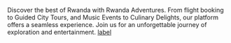 Discover the best of Rwanda with Rwanda Adventures. From flight booking to Guided City Tours, and Music Events to Culinary Delights, our platform offers a seamless experience. Join us for an unforgettable journey of exploration and entertainment.
[label](../../Documents/_html_css_contest_group1_report.pdf)
